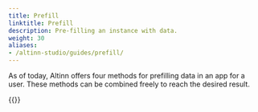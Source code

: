 ```yaml
---
title: Prefill
linktitle: Prefill
description: Pre-filling an instance with data.
weight: 30
aliases:
- /altinn-studio/guides/prefill/
---
```

As of today, Altinn offers four methods for prefilling data in an app for a user.
These methods can be combined freely to reach the desired result.

{{<children />}}

